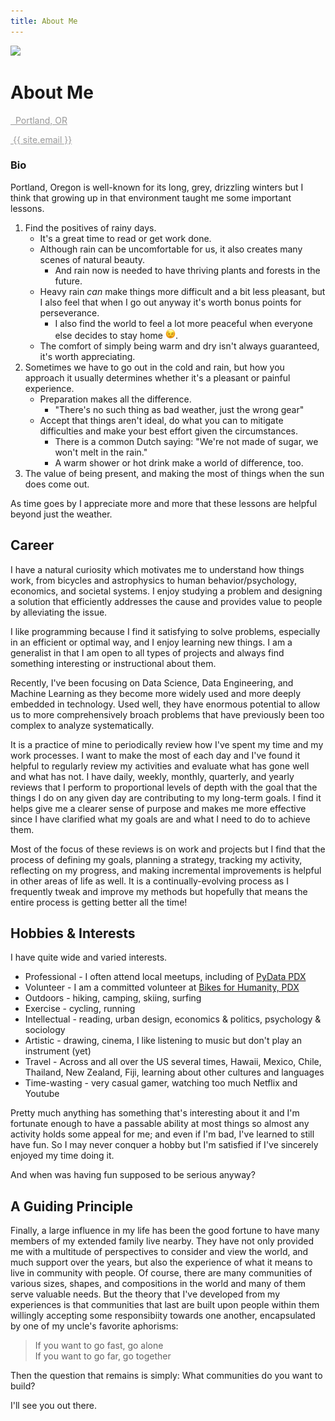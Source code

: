 ```yaml
---
title: About Me
---
```

<!-- <div class="container"> -->
<div class="container">
  <div class="row">
    <div class="user-card">
      <div class="row">
        <!-- <div class="card col-md-3"> -->
        <div class="card col-md-4">
          <img src="{{ site.baseurl }}/assets/images/profile_pic.JPG">
        </div>
        <!-- <div class="col-md-9"> -->
        <div class="col-md-8">
          <h1>About Me</h1>
          <p>
           <!-- <a style="color: inherit; border-bottom: none"  -->
           <a style="color: #999; border-bottom: none" 
             href="https://www.google.com/maps/place/Portland,+OR" 
             target="_blank">
             <!-- <i class="fa fa-map-marker"></i>&nbsp;&nbsp;{{ site.location }} -->
             <i class="fa fa-map-marker"></i>&nbsp;&nbsp;Portland, OR
           </a>
          </p>
          <p>
           <!-- <a style="color: inherit; border-bottom: none"  -->
           <a style="color: #999; border-bottom: none" 
             href="mailto: {{ site.email }}" 
             target="_blank">
             <i class="fa fa-envelope-o"></i>&nbsp;{{ site.email }}
           </a>
          </p>
        </div>
      </div>
    </div>
  </div>
</div>
<!-- </div> -->

### Bio
Portland, Oregon is well-known for its long, grey, drizzling winters but I think
that growing up in that environment taught me some important lessons.

<!--
  1. How to find the positives of rainy days
    - it's a great time to read or get work done
    - rain now means thriving plants and forests to come
    - the comfort of simply being warm and dry isn't always guaranteed, it's worth
      appreciating

  (In a form of climate-related Stockholm Syndrome, one can actually grow to
    *like* the rain ::mind-blown:: ::confused face::)
  2. Sometimes we have to go out in poor weather, when that happens you have a few
  options:
    - Be prepared, most hikers know: "There's no such thing as bad weather, just the wrong gear"
    - Accept that things aren't ideal, move on, and do what you can
     - the Dutch have articulated, "We're not made of sugar, we won't melt in the rain"
      - (a warm shower and a hot drink at the end of the day make a world of difference, too)
  3. The value of being present and making the most things when the sun does come out. 
-->

<ol>
  <li> <!--- ol 1 -->
    Find the positives of rainy days.
    <ul>
      <li>It's a great time to read or get work done.</li>
      <li>
        Although rain can be uncomfortable for us, it also creates many scenes of
        natural beauty.
        <ul>
          <li>And rain now is needed to have thriving plants and forests in the future.</li>
        </ul>
      </li>
      <li>
        Heavy rain <em>can</em> make things more difficult and a bit less pleasant, 
        but I also feel that when I go out anyway it's worth bonus points for perseverance.
        <ul>
          <li>
            I also find the world to feel a lot more peaceful when everyone else decides to stay home
            <img class="image" src="/assets/images/winking.png" width="16" height="16">.
          </li>
        </ul>
      </li>
      <li>The comfort of simply being warm and dry isn't always guaranteed, it's worth appreciating.</li>
    </ul>
<!--
    (In a form of climate-related Stockholm Syndrome, one can actually grow to
    <em>like</em> the rain 🤯 )   
--><!-- &#129327; -->
  </li> <!--- ol 1 -->
  <li> <!--- ol 2 -->
    Sometimes we have to go out in the cold and rain, but how you approach it
    usually determines whether it's a pleasant or painful experience.
    <ul>
      <li>Preparation makes all the difference. 
        <ul>
          <li>"There's no such thing as bad weather, just the wrong gear"</li>
        </ul>
      </li>
      <li>Accept that things aren't ideal, do what you can to mitigate difficulties and make your best effort given the circumstances.
        <ul>
          <li>There is a common Dutch saying: "We're not made of sugar, we won't melt in the rain."</li>
          <li>A warm shower or hot drink make a world of difference, too.</li>
        </ul>
      </li>
    </ul>
  </li> <!--- ol 2 -->
  <li> <!--- ol 3 -->
    The value of being present, and making the most of things when the sun does come out. 
  </li> <!--- ol 3 -->
</ol>

As time goes by I appreciate more and more that these lessons are helpful beyond
just the weather.

## Career
I have a natural curiosity which motivates me to understand how things work,
from bicycles and astrophysics to human behavior/psychology, economics, and
societal systems. I enjoy studying a problem and designing a solution that
efficiently addresses the cause and provides value to people by alleviating the
issue.

I like programming because I find it satisfying to solve problems, especially in
an efficient or optimal way, and I enjoy learning new things. I am a generalist
in that I am open to all types of projects and always find something interesting
or instructional about them.

Recently, I've been focusing on Data Science, Data Engineering, and Machine Learning
as they become more widely used and more deeply embedded in technology. Used well,
they have enormous potential to 
allow us to more comprehensively broach problems that have previously been too complex to
analyze systematically.

It is a practice of mine to periodically review how I've spent my time and my work processes.
I want to make the most of each day and I've found it helpful to regularly
review my activities and evaluate what has gone well and what has not. I have
daily, weekly, monthly, quarterly, and yearly reviews that I perform to
proportional levels of depth with the goal that the things I do on any given day
are contributing to my long-term goals. I find it helps give me a clearer sense
of purpose and makes me more effective since I have clarified what my goals are
and what I need to do to achieve them.

Most of the focus of these reviews is on work and projects
but I find that the process of defining my goals, planning a strategy, tracking my activity,
reflecting on my progress, and making incremental improvements is helpful in other
areas of life as well. It is a continually-evolving process as I frequently
tweak and improve my methods but hopefully that means the entire process is
getting better all the time!

## Hobbies & Interests
I have quite wide and varied interests.
- Professional - I often attend local meetups, including of <a href="https://pdx.pydata.org">PyData PDX</a>
- Volunteer - I am a committed volunteer at <a href="https://b4hpdx.org">Bikes for Humanity, PDX</a>
- Outdoors - hiking, camping, skiing, surfing
- Exercise - cycling, running
- Intellectual - reading, urban design, economics & politics, psychology &
  sociology
- Artistic - drawing, cinema, I like listening to music but don't play an
instrument (yet)
- Travel - Across and all over the US several times, Hawaii, Mexico, Chile, Thailand, New
Zealand, Fiji, learning about other cultures and languages
- Time-wasting - very casual gamer, watching too much Netflix and Youtube

Pretty much anything has something that's interesting about it and I'm fortunate
enough to have a passable ability at most things so almost any activity holds
some appeal for me; and even if I'm bad, I've learned to still have fun.
So I may never conquer a hobby but I'm satisfied if I've sincerely enjoyed my time doing it.

And when was having fun supposed to be serious anyway?

## A Guiding Principle
Finally, a large influence in my life has been the good fortune to have many
members of my extended family live nearby. They have not only provided me with a
multitude of perspectives to consider and view the world, and much support over
the years, but also the experience of what it means to live in community with
people. Of course, there are many communities of various sizes, shapes, and
compositions in the world and many of them serve valuable needs. But the theory
that I've developed from my experiences is that communities that last are built
upon people within them willingly accepting some responsibiity towards one
another, encapsulated by one of my uncle's favorite aphorisms:

> If you want to go fast, go alone<br>
> If you want to go far, go together

Then the question that remains is simply: What communities do you want to build?

I'll see you out there.

